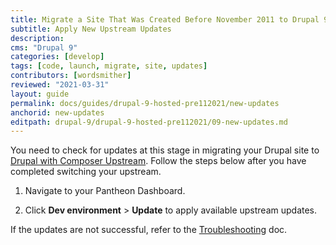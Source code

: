 ```yaml
---
title: Migrate a Site That Was Created Before November 2011 to Drupal 9
subtitle: Apply New Upstream Updates
description: 
cms: "Drupal 9"
categories: [develop]
tags: [code, launch, migrate, site, updates]
contributors: [wordsmither]
reviewed: "2021-03-31"
layout: guide
permalink: docs/guides/drupal-9-hosted-pre112021/new-updates
anchorid: new-updates
editpath: drupal-9/drupal-9-hosted-pre112021/09-new-updates.md
---
```


You need to check for updates at this stage in migrating your Drupal site to [Drupal with Composer Upstream](/guides/integrated-composer#get-started-with-integrated-composer). Follow the steps below after you have completed switching your upstream.

1. Navigate to your Pantheon Dashboard.

1. Click **Dev environment** > **Update** to apply available upstream updates.

If the updates are not successful, refer to the [Troubleshooting](/guides/drupal-9-hosted-pre112021/troubleshooting) doc.

